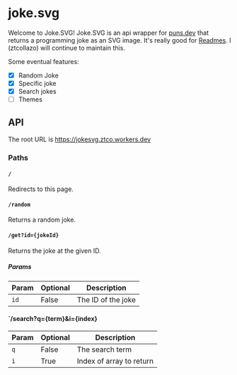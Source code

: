 # joke.svg

Welcome to Joke.SVG! Joke.SVG is an api wrapper for [puns.dev](https://puns.dev) that returns a programming joke as an SVG image. It's really good for [Readmes](https://github.com/ztcollazo). I (ztcollazo) will continue to maintain this.

Some eventual features:

- [X] Random Joke
- [X] Specific joke
- [X] Search jokes
- [ ] Themes

## API

The root URL is <https://jokesvg.ztco.workers.dev>

### Paths

#### `/`

Redirects to this page.

#### `/random`

Returns a random joke.

#### `/get?id={jokeId}`

Returns the joke at the given ID.

##### Params

| Param | Optional |  Description       |
| ----- | -------- | ------------------ |
| `id`  | False    | The ID of the joke |

#### `/search?q={term}&i={index}

| Param | Optional |  Description             |
| ----- | -------- | ------------------------ |
| `q`   | False    | The search term          |
| `i`   | True     | Index of array to return |
